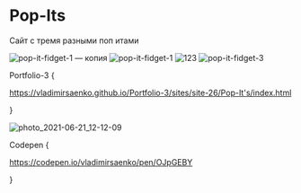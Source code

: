 # Pop-Its

Сайт с тремя разными поп итами 

![pop-it-fidget-1 — копия](https://user-images.githubusercontent.com/56477695/122687635-2ff05c80-d220-11eb-9a57-4a649c6d3114.jpg)
![pop-it-fidget-1](https://user-images.githubusercontent.com/56477695/122687641-341c7a00-d220-11eb-8abb-e270bb9f2d51.jpg)
![123](https://user-images.githubusercontent.com/56477695/122687886-96c24580-d221-11eb-9b0d-9f4deac3d3be.png)
![pop-it-fidget-3](https://user-images.githubusercontent.com/56477695/122687943-ed2f8400-d221-11eb-84db-b0b52d2e194e.jpg)

Portfolio-3 {

https://vladimirsaenko.github.io/Portfolio-3/sites/site-26/Pop-It's/index.html

}

![photo_2021-06-21_12-12-09](https://user-images.githubusercontent.com/56477695/122738477-b17cd480-d28a-11eb-9e19-8b16eb1868c9.jpg)

Codepen {

https://codepen.io/vladimirsaenko/pen/OJpGEBY

}
